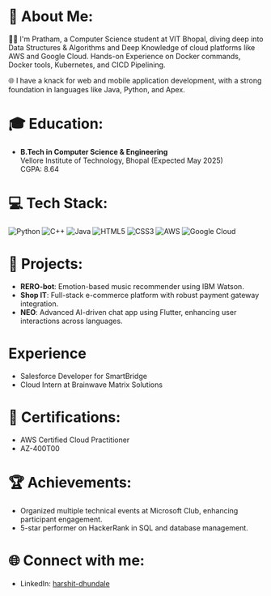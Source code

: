 # 💫 About Me:
👨‍💻 I'm Pratham, a Computer Science student at VIT Bhopal, diving deep into Data Structures & Algorithms and  Deep Knowledge of cloud platforms like AWS and Google Cloud. Hands-on Experience on Docker commands, Docker tools, Kubernetes, and CICD Pipelining. 

🌐 I have a knack for web and mobile application development, with a strong foundation in languages like Java, Python, and Apex.

# 🎓 Education:
- **B.Tech in Computer Science & Engineering**  
  Vellore Institute of Technology, Bhopal (Expected May 2025)  
  CGPA: 8.64

# 💻 Tech Stack:
![Python](https://img.shields.io/badge/Python-3776AB?style=for-the-badge&logo=python&logoColor=white) ![C++](https://img.shields.io/badge/c++-00599C.svg?suites=for-the-badge&logo=c%2B%2B&logoColor=white) ![Java](https://img.shields.io/badge/Java-ED8B00.svg?style=for-the-badge&logo=java&logoColor=white) ![HTML5](https://img.shields.io/badge/html5-E34F26.svg?style=for-the-badge&logo=html5&logoColor=white) ![CSS3](https://img.shields.io/badge/css3-1572B6.svg?style=for-the-badge&logo=css3&logoColor=white) ![AWS](https://img.shields.io/badge/AWS-FF9900.svg?style=for-the-badge&logo=amazon-aws&logoColor=white) ![Google Cloud](https://img.shields.io/badge/Google_Cloud-4285F4?style=for-the-badge&logo=google-cloud&logoColor=white)

# 🚀 Projects:
- **RERO-bot**: Emotion-based music recommender using IBM Watson.
- **Shop IT**: Full-stack e-commerce platform with robust payment gateway integration.
- **NEO**: Advanced AI-driven chat app using Flutter, enhancing user interactions across languages.

# Experience 
- Salesforce Developer for SmartBridge
- Cloud Intern at Brainwave Matrix Solutions 

# 📜 Certifications:
- AWS Certified Cloud Practitioner
- AZ-400T00

# 🏆 Achievements:
- Organized multiple technical events at Microsoft Club, enhancing participant engagement.
- 5-star performer on HackerRank in SQL and database management.

# 🌐 Connect with me:
- LinkedIn: [harshit-dhundale](https://www.linkedin.com/in/pratham-lodha-5547b02a5/)

